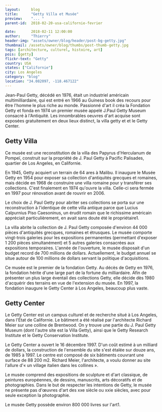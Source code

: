 ```yaml
---
layout:     blog
title:      "Getty Villa et Musée"
preview:    "... "
parent-id:  2018-02-20-usa-californie-fevrier

date:       2018-02-11 12:00:00
author:     "Thierry"
header-img: "assets/owner/blog/header/post-bg-getty.jpg"
thumbnail: /assets/owner/blog/thumbs/post-thumb-getty.jpg
tags: [architecture, culturel, histoire, art]
pois: [getty]
flickr-text: "Getty"
country: USA 
states: ["Californie"]
city: Los Angeles
category: "blog"
location: "34.082097, -118.467122"
---
```


Jean-Paul Getty, décédé en 1976, était un industriel américain multimilliardaire, qui est entré en 1966 au Guiness book des recours pour être l'homme le plus riche au monde. Passionné d'art il créa la Fondation Getty et fonda en 1974 un premier musée appelé J.Paul Getty Museum consacré à l'Antiquité. Les innombrables oeuvres d'art acquise sont exposées gratuitement en deux lieux distinct, la villa getty et et le Getty Center.

## Getty Villa

Ce musée est une reconstitution de la villa des Papyrus d'Herculanum de Pompeï, construit sur la propriété de J. Paul Getty à Pacific Palisades, quartier de Los Angeles, en Californie.

En 1945, Getty acquiert un terrain de 64 ares à Malibu. Il inaugure le Musée Getty en 1954 pour exposer sa collection d'antiquités grecques et romaines, mais décide en 1968 de construire une villa romaine pour y transférer ses collections. C'est finalement en 1974 qu'ouvre la villa. Celle-ci sera fermée en 1997 pour rénovation avant de rouvrir en 2006.

Le choix de J. Paul Getty pour abriter ses collections se porta sur une reconstruction à l'identique de cette villa antique parce que Lucius Calpurnius Piso Caesoninus, un érudit romain que le richissime américain appréciait particulièrement, en avait sans doute été le propriétaire1.

La villa abrite la collection de J. Paul Getty composée d'environ 44 000 pièces d'antiquités grecques, romaines et étrusques. Le musée comporte vingt-trois galeries pour les expositions permanentes (permettant d'exposer 1 200 pièces simultanément) et 5 autres galeries consacrées aux expositions temporaires. L'année de l'ouverture, le musée disposait d'un budget record de 700 millions de dollars. Actuellement, le budget annuel se situe autour de 100 millions de dollars servant la politique d'acquisitions.

Ce musée est le premier de la fondation Getty. Au décès de Getty en 1976, la fondation hérite d'une large part de la fortune du milliardaire. Afin de présenter un plus large éventail des collections Getty, elle décide dès 1980 d'acquérir des terrains en vue de l'extension du musée. En 1997, la fondation inaugure le Getty Center à Los Angeles, beaucoup plus vaste.

## Getty Center

Le Getty Center est un campus culturel et de recherche situé à Los Angeles, dans l'État de Californie. Le bâtiment a été réalisé par l'architecte Richard Meier sur une colline de Brentwood. On y trouve une partie du J. Paul Getty Museum (dont l'autre site est la Villa Getty), ainsi que le Getty Research Institute et le Getty Conservation Institute.

Le Getty Center a ouvert le 16 décembre 1997. D'un coût estimé à un milliard de dollars, la construction de l'ensemble du site s'est étalée sur douze ans, de 1985 à 1997. Le centre est composé de six bâtiments couvrant une surface de 88 200 m2. Richard Meier, l'architecte, a voulu donner au site l'allure d'« un village italien dans les collines ».

Le musée comprend des expositions de sculpture et d'art classique, de peintures européennes, de dessins, manuscrits, arts décoratifs et de photographies. Dans le but de respecter les intentions de Getty, le musée ne présente pas d'œuvres d'art des xxe siècle ou xxie siècles, avec pour seule exception la photographie.

Le musée Getty possède environ 800 000 livres sur l'art1.